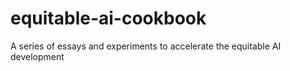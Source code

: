 # equitable-ai-cookbook
A series of essays and experiments to accelerate the equitable AI development
